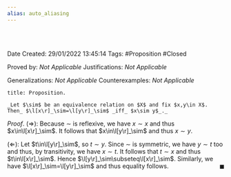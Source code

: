 ```yaml
---
alias: auto_aliasing
---
```


<br />
<br />

Date Created: 29/01/2022 13:45:14
Tags: #Proposition #Closed 

Proved by: _Not Applicable_
Justifications: _Not Applicable_

Generalizations: _Not Applicable_
Counterexamples: _Not Applicable_

``` ad-Proposition
title: Proposition.

_Let $\sim$ be an equivalence relation on $X$ and fix $x,y\in X$. Then_ $\l[x\r]_\sim=\l[y\r]_\sim$ _iff_ $x\sim y$_._

```

_Proof_. ($\Rightarrow$): Because $\sim$ is reflexive, we have $x\sim x$ and thus $x\in\l[x\r]_\sim$. It follows that $x\in\l[y\r]_\sim$ and thus $x\sim y$.

($\Leftarrow$): Let $t\in\l[y\r]_\sim$, so $t\sim y$. Since $\sim$ is symmetric, we have $y\sim t$ too and thus, by transitivity, we have $x\sim t$. It follows that $t\sim x$ and thus $t\in\l[x\r]_\sim$. Hence $\l[y\r]_\sim\subseteq\l[x\r]_\sim$. Similarly, we have $\l[x\r]_\sim=\l[y\r]_\sim$ and thus equality follows.<span style="float:right;">$\blacksquare$</span>
